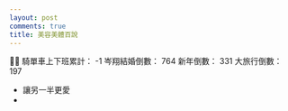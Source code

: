 ```yaml
---
layout: post
comments: true
title: 美容美體百說
---
```


:guardsman:
騎單車上下班累計： -1
岑翔結婚倒數： 764
新年倒數： 331
大旅行倒數： 197

- 讓另一半更愛
-
